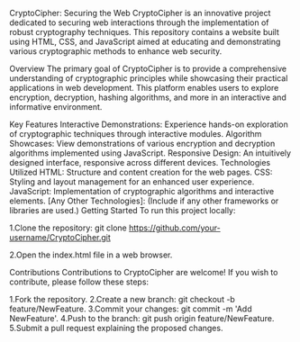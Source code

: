 CryptoCipher: Securing the Web
CryptoCipher is an innovative project dedicated to securing web interactions through the implementation of robust cryptography techniques. This repository contains a website built using HTML, CSS, and JavaScript aimed at educating and demonstrating various cryptographic methods to enhance web security.

Overview
The primary goal of CryptoCipher is to provide a comprehensive understanding of cryptographic principles while showcasing their practical applications in web development. This platform enables users to explore encryption, decryption, hashing algorithms, and more in an interactive and informative environment.

Key Features
Interactive Demonstrations: Experience hands-on exploration of cryptographic techniques through interactive modules.
Algorithm Showcases: View demonstrations of various encryption and decryption algorithms implemented using JavaScript.
Responsive Design: An intuitively designed interface, responsive across different devices.
Technologies Utilized
HTML: Structure and content creation for the web pages.
CSS: Styling and layout management for an enhanced user experience.
JavaScript: Implementation of cryptographic algorithms and interactive elements.
[Any Other Technologies]: (Include if any other frameworks or libraries are used.)
Getting Started
To run this project locally:

1.Clone the repository:
  git clone https://github.com/your-username/CryptoCipher.git

2.Open the index.html file in a web browser.

Contributions
Contributions to CryptoCipher are welcome! If you wish to contribute, please follow these steps:

1.Fork the repository.
2.Create a new branch: git checkout -b feature/NewFeature.
3.Commit your changes: git commit -m 'Add NewFeature'.
4.Push to the branch: git push origin feature/NewFeature.
5.Submit a pull request explaining the proposed changes.
